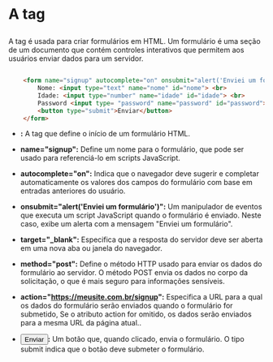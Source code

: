 # A tag <form>

A tag <form> é usada para criar formulários em HTML. Um formulário é uma seção de um documento que contém controles interativos que permitem aos usuários enviar dados para um servidor.

``` HTML

    <form name="signup" autocomplete="on" onsubmit="alert('Enviei um formulário')" target="_blank" method="post" action="https://meusite.com.br/singup">
        Nome: <input type="text" name="nome" id="nome"> <br>
        Idade: <input type="number" name="idade" id="idade"> <br>
        Password <input type= "password" name="password" id="password"> <br>
        <button type="submit">Enviar</button>
    </form>

```

- **<form>:** A tag que define o início de um formulário HTML.

- **name="signup":** Define um nome para o formulário, que pode ser usado para referenciá-lo em scripts JavaScript.

- **autocomplete="on":** Indica que o navegador deve sugerir e completar automaticamente os valores dos campos do formulário com base em entradas anteriores do usuário.

- **onsubmit="alert('Enviei um formulário')":** Um manipulador de eventos que executa um script JavaScript quando o formulário é enviado. Neste caso, exibe um alerta com a mensagem "Enviei um formulário".

- **target="_blank":** Especifica que a resposta do servidor deve ser aberta em uma nova aba ou janela do navegador.

- **method="post":** Define o método HTTP usado para enviar os dados do formulário ao servidor. O método POST envia os dados no corpo da solicitação, o que é mais seguro para informações sensíveis.

- **action="https://meusite.com.br/signup":** Especifica a URL para a qual os dados do formulário serão enviados quando o formulário for submetido,  Se o atributo action for omitido, os dados serão enviados para a mesma URL da página atual..

- **<button type="submit">Enviar</button>:** Um botão que, quando clicado, envia o formulário. O tipo submit indica que o botão deve submeter o formulário.